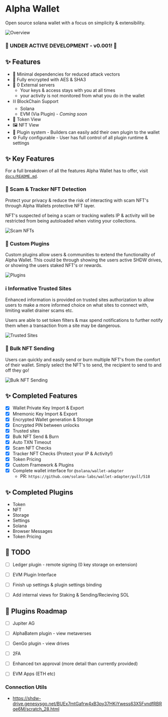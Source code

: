 # Alpha Wallet

Open source solana wallet with a focus on simplicity & extensibility.

![Overview](https://github.com/babilu-online/alpha-wallet/blob/main/docs/screenshots/wallet_overview.gif?raw=true)

### 🚧️ UNDER ACTIVE DEVELOPMENT - v0.001! 🚧

## ✨ Features
* 🔽 Minimal dependencies for reduced attack vectors
* 🔏 Fully encrypted with AES & SHA3
* 📵 0 External servers
  * Your keys & access stays with you at all times
  * your activity is not monitored from what you do in the wallet
* ⛓️ BlockChain Support
  * Solana
  * EVM (Via Plugin) - _Coming soon_
* 🧾 Token View
* 🖼️ NFT View
* 🧱 Plugin system - Builders can easily add their own plugin to the wallet
* ⚙️ Fully configurable - User has full control of all plugin runtime & settings


## ✨ Key Features
For a full breakdown of all the features Alpha Wallet has to offer, visit [`docs/README.md`](https://github.com/babilu-online/alpha-wallet/blob/main/docs/README.md).

### 👺 Scam & Tracker NFT Detection
Protect your privacy & reduce the risk of interacting with scam NFT's through Alpha Wallets protective NFT layer. 

NFT's suspected of being a scam or tracking wallets IP & activity will be restricted from being autoloaded when visting your collections.

![Scam NFTs](https://github.com/babilu-online/alpha-wallet/blob/main/docs/screenshots/wallet_nft_view.gif?raw=true)

### 🧱 Custom Plugins
Custom plugins allow users & communities to extend the functionality of Alpha Wallet. This could be through showing the users active SHDW drives, or showing the users staked NFT's or rewards.

![Plugins](https://github.com/babilu-online/alpha-wallet/blob/main/docs/screenshots/wallet_plugins.gif?raw=true)

### ℹ️ Informative Trusted Sites
Enhanced information is provided on trusted sites authorization to allow users to make a more informed choice on what sites to connect with, limiting wallet drainer scams etc.

Users are able to set token filters & max spend notifications to further notify them when a transaction from a site may be dangerous.

![Trusted Sites](https://github.com/babilu-online/alpha-wallet/blob/main/docs/screenshots/wallet_trusted_sites.gif?raw=true)

### 🛒 Bulk NFT Sending
Users can quickly and easily send or burn multiple NFT's from the comfort of their wallet. Simply select the NFT's to send, the recipient to send to and off they go!

![Bulk NFT Sending](https://github.com/babilu-online/alpha-wallet/blob/main/docs/screenshots/wallet_bulk_nft_send.gif?raw=true)



## ✨ Completed Features
* [X] Wallet Private Key Import & Export
* [X] Mnemonic Key Import & Export
* [X] Encrypted Wallet generation & Storage
* [X] Encrypted PIN between unlocks
* [X] Trusted sites
* [X] Bulk NFT Send & Burn
* [X] Auto TXN Timeout
* [X] Scam NFT Checks
* [X] Tracker NFT Checks (Protect your IP & Activity!)
* [x] Token Pricing
* [X] Custom Framework & Plugins
* [X] Complete wallet interface for `@solana/wallet-adapter`
  * PR: `https://github.com/solana-labs/wallet-adapter/pull/518`

## ✨ Completed Plugins
* Token
* NFT
* Storage
* Settings
* Solana
* Browser Messages
* Token Pricing

## 🐛 TODO
* [ ] Ledger plugin - remote signing (0 key storage on extension)
* [ ] EVM Plugin Interface
* [ ] Finish up settings & plugin settings binding
* [ ] Add internal views for Staking & Sending/Recieving SOL


## 📍 Plugins Roadmap
* [ ] Jupiter AG
* [ ] AlphaBatem plugin - view metaverses
* [ ] GenGo plugin - view drives
* [ ] 2FA
* [ ] Enhanced txn approval (more detail than currently provided)
* [ ] EVM Apps (ETH etc)


### Connection Utils
- https://shdw-drive.genesysgo.net/BUEx7mtGafrw4xB3py37HKiYwess63X5FvndfRBRqe6M/scratch_28.html
